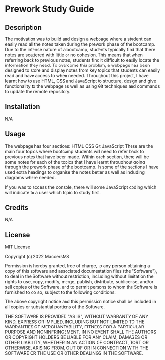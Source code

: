 # Prework Study Guide

## Description

The motivation was to build and design a webpage where a student can easily read all the notes taken during the prework phase of the bootcamp. Due to the intense nature of a bootcamp, students typically find that there notes are scattered with little or no cohesion. This means that when referring back to previous notes, students find it difficult to easily locate the information they need. To overcome this problem, a webpage has been designed to store and display notes from key topics that students can easily read and have access to when needed. Throughout this project, I have learnt how to use HTML, CSS and JavaScript to structure, design and give functionality to the webpage as well as using Git techniques and commands to update the remote repository.

## Installation

N/A

## Usage

The webpage has four sections:
HTML
CSS
Git
JavaScript
These are the main four topics where bootcamp students will need to refer back to previous notes that have been made.
Within each section, there will be some notes for each of the topics that I have learnt throughout going through the prework phase of the bootcamp. In some of the sections I have used extra headings to organise the notes better as well as including diagrams where needed.

If you was to access the console, there will some JavaScript coding which will indicate to a user which topic to study first.

## Credits

N/A

## License

MIT License

Copyright (c) 2022 MaccersM8

Permission is hereby granted, free of charge, to any person obtaining a copy
of this software and associated documentation files (the "Software"), to deal
in the Software without restriction, including without limitation the rights
to use, copy, modify, merge, publish, distribute, sublicense, and/or sell
copies of the Software, and to permit persons to whom the Software is
furnished to do so, subject to the following conditions:

The above copyright notice and this permission notice shall be included in all
copies or substantial portions of the Software.

THE SOFTWARE IS PROVIDED "AS IS", WITHOUT WARRANTY OF ANY KIND, EXPRESS OR
IMPLIED, INCLUDING BUT NOT LIMITED TO THE WARRANTIES OF MERCHANTABILITY,
FITNESS FOR A PARTICULAR PURPOSE AND NONINFRINGEMENT. IN NO EVENT SHALL THE
AUTHORS OR COPYRIGHT HOLDERS BE LIABLE FOR ANY CLAIM, DAMAGES OR OTHER
LIABILITY, WHETHER IN AN ACTION OF CONTRACT, TORT OR OTHERWISE, ARISING FROM,
OUT OF OR IN CONNECTION WITH THE SOFTWARE OR THE USE OR OTHER DEALINGS IN THE
SOFTWARE.
